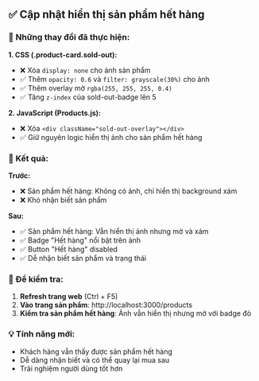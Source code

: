 ## ✅ Cập nhật hiển thị sản phẩm hết hàng

### 🔄 Những thay đổi đã thực hiện:

**1. CSS (.product-card.sold-out):**
- ❌ Xóa `display: none` cho ảnh sản phẩm
- ✅ Thêm `opacity: 0.6` và `filter: grayscale(30%)` cho ảnh
- ✅ Thêm overlay mờ `rgba(255, 255, 255, 0.4)` 
- ✅ Tăng `z-index` của sold-out-badge lên 5

**2. JavaScript (Products.js):**
- ❌ Xóa `<div className="sold-out-overlay"></div>`
- ✅ Giữ nguyên logic hiển thị ảnh cho sản phẩm hết hàng

### 🎯 Kết quả:

**Trước:**
- ❌ Sản phẩm hết hàng: Không có ảnh, chỉ hiển thị background xám
- ❌ Khó nhận biết sản phẩm

**Sau:**
- ✅ Sản phẩm hết hàng: Vẫn hiển thị ảnh nhưng mờ và xám
- ✅ Badge "Hết hàng" nổi bật trên ảnh
- ✅ Button "Hết hàng" disabled
- ✅ Dễ nhận biết sản phẩm và trạng thái

### 🚀 Để kiểm tra:

1. **Refresh trang web** (Ctrl + F5)
2. **Vào trang sản phẩm**: http://localhost:3000/products
3. **Kiểm tra sản phẩm hết hàng**: Ảnh vẫn hiển thị nhưng mờ với badge đỏ

### 💡 Tính năng mới:
- Khách hàng vẫn thấy được sản phẩm hết hàng
- Dễ dàng nhận biết và có thể quay lại mua sau
- Trải nghiệm người dùng tốt hơn

